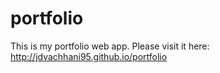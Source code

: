 # portfolio
This is my portfolio web app.
Please visit it here: http://jdvachhani95.github.io/portfolio 
